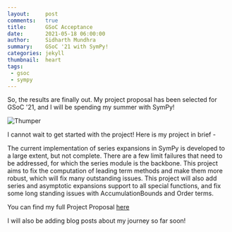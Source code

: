```yaml
---
layout:     post
comments:   true
title:      GSoC Acceptance
date:       2021-05-18 06:00:00
author:     Sidharth Mundhra
summary:    GSoC '21 with SymPy!
categories: jekyll
thumbnail:  heart
tags:
 - gsoc
 - sympy
---
```


So, the results are finally out. My project proposal has been selected for GSoC '21,
and I will be spending my summer with SymPy!

![Thumper](https://i.imgur.com/jYY26JT.png)

I cannot wait to get started with the project! Here is my project in brief -

The current implementation of series expansions in SymPy is developed to a large extent, but not complete. There are a few limit failures that need to be addressed, for which the series module is the backbone. This project aims to fix the computation of leading term methods and make them more robust, which will fix many outstanding issues. This project will also add series and asymptotic expansions support to all special functions, and fix some long standing issues with AccumulationBounds and Order terms.

You can find my full Project Proposal [here](https://drive.google.com/file/d/1Ce7PGHu-9YRRf06aHHqcaPPJQU_N5Sp4/view?usp=sharing)

I will also be adding blog posts about my journey so far soon!

[1]: http://www.github.com/sympy
